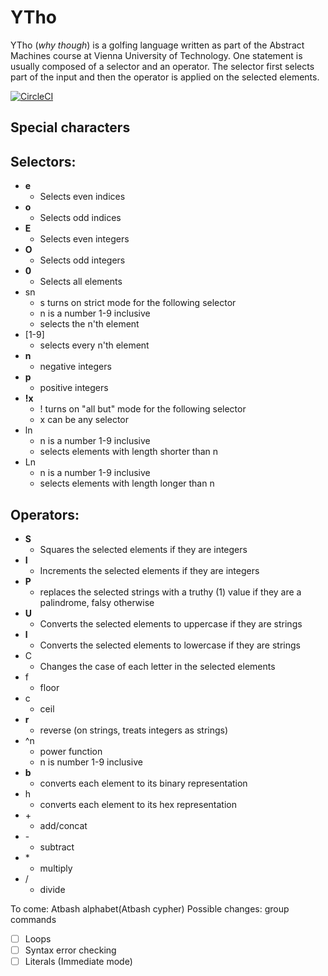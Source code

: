 # YTho
YTho (*why though*) is a golfing language written as part of the Abstract Machines course at Vienna University of Technology. One statement is usually composed of a selector and an operator. The selector first selects part of the input and then the operator is applied on the selected elements.

[![CircleCI](https://circleci.com/gh/pa-pi/why/tree/master.svg?style=svg)](https://circleci.com/gh/pa-pi/why/tree/master)

## Special characters

## Selectors:
* **e**
  * Selects even indices
* **o**
  * Selects odd indices
* **E**
  * Selects even integers
* **O**
  * Selects odd integers
* **0**
  * Selects all elements
* sn
  * s turns on strict mode for the following selector
  * n is a number 1-9 inclusive
  * selects the n'th element
* [1-9]
  * selects every n'th element
* **n**
  * negative integers
* **p**
  * positive integers
* **!x**
  * ! turns on "all but" mode for the following selector
  * x can be any selector
* ln
  * n is a number 1-9 inclusive
  * selects elements with length shorter than n
* Ln
  * n is a number 1-9 inclusive
  * selects elements with length longer than n
  
## Operators:
* **S**
  * Squares the selected elements if they are integers
* **I**
  * Increments the selected elements if they are integers
* **P**
  * replaces the selected strings with a truthy (1) value if they are a palindrome, falsy otherwise
* **U**
  * Converts the selected elements to uppercase if they are strings
* **l**
  * Converts the selected elements to lowercase if they are strings
* C
  * Changes the case of each letter in the selected elements
* f
  * floor
* c
  * ceil
* **r**
  * reverse (on strings, treats integers as strings)
* ^n
  * power function
  * n is number 1-9 inclusive
* **b**
  * converts each element to its binary representation
* h
  * converts each element to its hex representation
* \+
  * add/concat
* \- 
  * subtract
* \*
  * multiply
* /
  * divide
  
To come: Atbash alphabet(Atbash cypher)
Possible changes: group commands
  
- [ ] Loops
- [ ] Syntax error checking
- [ ] Literals (Immediate mode)